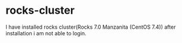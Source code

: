 # rocks-cluster
I have installed rocks cluster(Rocks 7.0 Manzanita (CentOS 7.4)) after installation i am not able to login.
